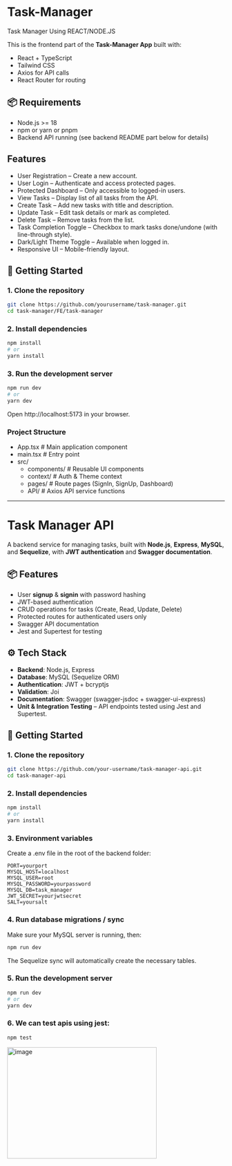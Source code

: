 # Task-Manager
Task Manager Using REACT/NODE.JS

This is the frontend part of the **Task-Manager App** built with:
- React + TypeScript
- Tailwind CSS
- Axios for API calls
- React Router for routing

## 📦 Requirements
- Node.js >= 18
- npm or yarn or pnpm
- Backend API running (see backend README part below for details)

## Features
* User Registration – Create a new account.
* User Login – Authenticate and access protected pages.
* Protected Dashboard – Only accessible to logged-in users.
* View Tasks – Display list of all tasks from the API.
* Create Task – Add new tasks with title and description.
* Update Task – Edit task details or mark as completed.
* Delete Task – Remove tasks from the list.
* Task Completion Toggle – Checkbox to mark tasks done/undone (with line-through style).
* Dark/Light Theme Toggle – Available when logged in.
* Responsive UI – Mobile-friendly layout.

## 🚀 Getting Started

### 1. Clone the repository
```bash
git clone https://github.com/yourusername/task-manager.git
cd task-manager/FE/task-manager
```
### 2. Install dependencies
```bash
npm install
# or
yarn install
```

### 3. Run the development server
```bash
npm run dev
# or
yarn dev
```
Open http://localhost:5173 in your browser.

### Project Structure
* App.tsx         # Main application component
* main.tsx        # Entry point
* src/
  - components/     # Reusable UI components
  - context/        # Auth & Theme context
  - pages/          # Route pages (SignIn, SignUp, Dashboard)
  - API/       # Axios API service functions


---
# Task Manager API

A backend service for managing tasks, built with **Node.js**, **Express**, **MySQL**, and **Sequelize**, with **JWT authentication** and **Swagger documentation**.

## 📦 Features
- User **signup** & **signin** with password hashing
- JWT-based authentication
- CRUD operations for tasks (Create, Read, Update, Delete)
- Protected routes for authenticated users only
- Swagger API documentation
- Jest and Supertest for testing

## ⚙️ Tech Stack
- **Backend**: Node.js, Express
- **Database**: MySQL (Sequelize ORM)
- **Authentication**: JWT + bcryptjs
- **Validation**: Joi
- **Documentation**: Swagger (swagger-jsdoc + swagger-ui-express)
- **Unit & Integration Testing** – API endpoints tested using Jest and Supertest.

## 🚀 Getting Started

### 1. Clone the repository
```bash
git clone https://github.com/your-username/task-manager-api.git
cd task-manager-api
```
### 2. Install dependencies
```bash
npm install
# or
yarn install
```
### 3. Environment variables

Create a .env file in the root of the backend folder:
```
PORT=yourport
MYSQL_HOST=localhost
MYSQL_USER=root
MYSQL_PASSWORD=yourpassword
MYSQL_DB=task_manager
JWT_SECRET=yourjwtsecret
SALT=yoursalt
```

### 4. Run database migrations / sync
Make sure your MySQL server is running, then:
```bash
npm run dev
```
The Sequelize sync will automatically create the necessary tables.

### 5. Run the development server
```bash
npm run dev
# or
yarn dev
```

### 6. We can test apis using jest:
```bash
npm test
```
<img width="346" height="258" alt="image" src="https://github.com/user-attachments/assets/d6c47f63-99aa-4f14-b5b2-28cee0bfe283" />


